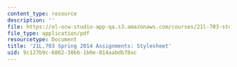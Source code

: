 ```yaml
---
content_type: resource
description: ''
file: https://ol-ocw-studio-app-qa.s3.amazonaws.com/courses/21l-703-studies-in-drama-stoppard-and-company-spring-2014/9c127b9c686238bb1b0e814aabdb78ac_MIT21L_703S14_stylesheet.pdf
file_type: application/pdf
resourcetype: Document
title: '21L.703 Spring 2014 Assignments: Stylesheet'
uid: 9c127b9c-6862-38bb-1b0e-814aabdb78ac
---
```

